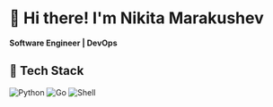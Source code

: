 # 👋 Hi there! I'm Nikita Marakushev

**Software Engineer | DevOps**

## 🧰 Tech Stack

![Python](https://img.shields.io/badge/-Python-3776AB?style=flat-square&logo=python&logoColor=white)
![Go](https://img.shields.io/badge/-Go-00ADD8?style=flat-square&logo=go&logoColor=white)
![Shell](https://img.shields.io/badge/-Shell-4EAA25?style=flat-square&logo=gnu-bash&logoColor=white)
